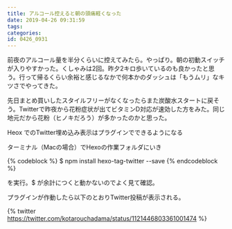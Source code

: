 ```yaml
---
title: アルコール控えると朝の頭痛軽くなった
date: 2019-04-26 09:31:59
tags:
categories:
id: 0426_0931
---
```

前夜のアルコール量を半分くらいに控えてみたら。やっぱり。朝の初動スイッチが入りやすかった。くしゃみは2回。昨夕2キロ歩いているのも良かったと思う。行って帰るくらい余裕と感じるなかで何本かのダッシュは「もうムリ」なキツさでやってきた。

先日まとめ買いしたスタイルフリーがなくなったらまた炭酸水スタートに戻そう。Twitterで昨夜から花粉症状が出てビタミンD対応が速効した方をみた。同じ地元だから花粉（ヒノキだろう）が多かったのかと思った。

Heox でのTwitter埋め込み表示はプラグインでできるようになる

ターミナル（Macの場合）でHexoの作業フォルダにいき

{% codeblock %}
$ npm install hexo-tag-twitter --save
{% endcodeblock %}

を実行。$ が余計につくと動かないのでよく見て確認。

プラグインが作動したら以下のとおりTwitter投稿が表示される。

{% twitter https://twitter.com/kotarouchadama/status/1121446803361001474 %}

